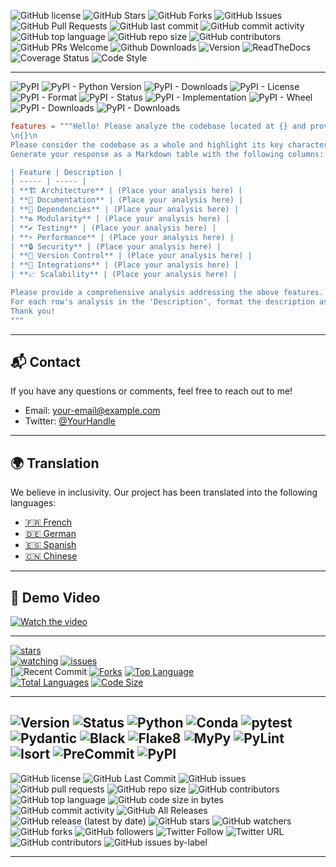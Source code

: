 ![GitHub license](https://img.shields.io/github/license/eli64s/readmeai.svg)
![GitHub Stars](https://img.shields.io/github/stars/eli64s/readmeai)
![GitHub Forks](https://img.shields.io/github/forks/eli64s/readmeai)
![GitHub Issues](https://img.shields.io/github/issues/eli64s/readmeai)
![GitHub Pull Requests](https://img.shields.io/github/issues-pr/eli64s/readmeai)
![GitHub last commit](https://img.shields.io/github/last-commit/eli64s/readmeai)
![GitHub commit activity](https://img.shields.io/github/commit-activity/m/eli64s/readmeai)
![GitHub top language](https://img.shields.io/github/languages/top/eli64s/readmeai)
![GitHub repo size](https://img.shields.io/github/repo-size/eli64s/readmeai)
![GitHub contributors](https://img.shields.io/github/contributors/eli64s/readmeai)
![GitHub PRs Welcome](https://img.shields.io/badge/PRs-welcome-brightgreen.svg?style=flat-square)
![Github Downloads](https://img.shields.io/github/downloads/eli64s/readmeai/total.svg)
![Version](https://img.shields.io/github/v/release/eli64s/readmeai)
![ReadTheDocs](https://readthedocs.org/projects/your-project-name/badge/?version=latest)
![Coverage Status](https://coveralls.io/repos/github/eli64s/readmeai/badge.svg?branch=master)
![Code Style](https://img.shields.io/badge/Code%20Style-Black-000000.svg)

---

![PyPI](https://img.shields.io/pypi/v/readmeai?color=blue&labelColor=006AC1&logo=python)
![PyPI - Python Version](https://img.shields.io/pypi/pyversions/readmeai?color=blue&labelColor=006AC1&logo=python)
![PyPI - Downloads](https://img.shields.io/pypi/dm/readmeai?color=blue&labelColor=006AC1&logo=python)
![PyPI - License](https://img.shields.io/pypi/l/readmeai?color=blue&labelColor=006AC1&logo=python)
![PyPI - Format](https://img.shields.io/pypi/format/readmeai?color=blue&labelColor=006AC1&logo=python)
![PyPI - Status](https://img.shields.io/pypi/status/readmeai?color=blue&labelColor=006AC1&logo=python)
![PyPI - Implementation](https://img.shields.io/pypi/implementation/readmeai?color=blue&labelColor=006AC1&logo=python)
![PyPI - Wheel](https://img.shields.io/pypi/wheel/readmeai?color=blue&labelColor=006AC1&logo=python)
![PyPI - Downloads](https://img.shields.io/pypi/dm/readmeai?color=blue&labelColor=006AC1&logo=python)
![PyPI - Downloads](https://img.shields.io/pypi/dm/readmeai?color=blue&labelColor=006AC1&logo=python)



```toml
features = """Hello! Please analyze the codebase located at {} and provide a list of important features. The following includes a list of the summaries of the files in the repository:
\n{}\n
Please consider the codebase as a whole and highlight its key characteristics, design patterns, architectural decisions, and any other noteworthy elements.
Generate your response as a Markdown table with the following columns:

| Feature | Description |
| ----- | ----- |
| **🏗 Architecture** | (Place your analysis here) |
| **📑 Documentation** | (Place your analysis here) |
| **🧩 Dependencies** | (Place your analysis here) |
| **♻️ Modularity** | (Place your analysis here) |
| **✔️ Testing** | (Place your analysis here) |
| **⚡️ Performance** | (Place your analysis here) |
| **🔒 Security** | (Place your analysis here) |
| **🔀 Version Control** | (Place your analysis here) |
| **🔌 Integrations** | (Place your analysis here) |
| **📈 Scalability** | (Place your analysis here) |

Please provide a comprehensive analysis addressing the above features.
For each row's analysis in the 'Description', format the description as a Markdown list, ensuring a new line for each item, keeping it succinct and to the point.
Thank you!
"""
```

---

## 📬 Contact

If you have any questions or comments, feel free to reach out to me!
- Email: your-email@example.com
- Twitter: [@YourHandle](https://twitter.com/YourHandle)

---

## 🌍 Translation

We believe in inclusivity. Our project has been translated into the following languages:

* [🇫🇷 French](link-to-french-version)
* [🇩🇪 German](link-to-german-version)
* [🇪🇸 Spanish](link-to-spanish-version)
* [🇨🇳 Chinese](link-to-chinese-version)

---

## 🎥 Demo Video

[![Watch the video](https://img.youtube.com/vi/VIDEO_ID/maxresdefault.jpg)](https://youtu.be/VIDEO_ID)

---

[![stars](https://custom-icon-badges.demolab.com/github/stars/eli64s/readmeai?color=blue&style=for-the-badge&labelColor=006AC1&logo=star)](https://github.com/eli64s/readmeai?tab=repositories&sort=stargazers)      
[![watching](https://custom-icon-badges.demolab.com/github/watchers/eli64s/readmeai?color=blue&style=for-the-badge&labelColor=006AC1&logo=eye)](https://github.com/eli64s/readmeai?tab=repositories&sort=stargazers) 
[![issues](https://custom-icon-badges.demolab.com/github/issues/eli64s/readmeai?color=blue&style=for-the-badge&labelColor=006AC1&logo=issues)](https://github.com/eli64s/readmeai?tab=repositories&sort=stargazers)  
[![Recent Commit](https://img.shields.io/github/last-commit/eli64s/readmeai?color=blue&style=for-the-badge&labelColor=006AC1&logo=git)
[![Forks](https://img.shields.io/github/forks/eli64s/readmeai?color=blue&style=for-the-badge&labelColor=006AC1&logo=git)](https://github.com/eli64s/readmeai?tab=repositories&sort=stargazers)
[![Top Language](https://img.shields.io/github/languages/top/eli64s/readmeai?color=blue&style=for-the-badge&labelColor=006AC1&logo=python)](https://github.com/eli64s/readmeai?tab=repositories&sort=stargazers)    
[![Total Languages](https://img.shields.io/github/languages/count/eli64s/readmeai?color=blue&style=for-the-badge&labelColor=006AC1&logo=anaconda)](https://github.com/eli64s/readmeai?tab=repositories&sort=stargazers) 
[![Code Size](https://img.shields.io/github/languages/code-size/eli64s/readmeai?color=blue&style=for-the-badge&labelColor=006AC1&logo=files)](https://github.com/eli64s/readmeai?tab=repositories&sort=stargazers)

---
![Version](https://img.shields.io/badge/Version-0.1.0-blue.svg?style=for-the-badge)
![Status](https://img.shields.io/badge/Status-Under%20Development-blue.svg?style=for-the-badge)
![Python](https://img.shields.io/badge/Python-3.8+-3776AB.svg?style=for-the-badge&logo=Python&logoColor=white)
![Conda](https://img.shields.io/badge/Conda-4.10.3-44A833.svg?style=for-the-badge&logo=Anaconda&logoColor=white)
![pytest](https://img.shields.io/badge/Pytest-6.2.4-0A9EDC.svg?style=for-the-badge&logo=Pytest&logoColor=white)
![Pydantic](https://img.shields.io/badge/Pydantic-1.8.2-3776AB.svg?style=for-the-badge&logo=Pydantic&logoColor=white)
![Black](https://img.shields.io/badge/Black-21.6b0-000000.svg?style=for-the-badge&logo=Black&logoColor=white)
![Flake8](https://img.shields.io/badge/Flake8-3.9.2-000000.svg?style=for-the-badge&logo=Flake8&logoColor=white)
![MyPy](https://img.shields.io/badge/MyPy-0.910-000000.svg?style=for-the-badge&logo=MyPy&logoColor=white)
![PyLint](https://img.shields.io/badge/PyLint-2.9.6-000000.svg?style=for-the-badge&logo=PyLint&logoColor=white)
![Isort](https://img.shields.io/badge/Isort-5.9.3-000000.svg?style=for-the-badge&logo=Isort&logoColor=white)
![PreCommit](https://img.shields.io/badge/PreCommit-2.13.0-000000.svg?style=for-the-badge&logo=PreCommit&logoColor=white)
![PyPI](https://img.shields.io/badge/PyPI-3.4.0-3776AB.svg?style=for-the-badge&logo=PyPI&logoColor=white)
---

![GitHub license](https://img.shields.io/github/license/eli64s/readmeai.svg)
![GitHub Last Commit](https://img.shields.io/github/last-commit/eli64s/readme-ai.svg)
![GitHub issues](https://img.shields.io/github/issues/eli64s/readme-ai.svg)
![GitHub pull requests](https://img.shields.io/github/issues-pr/eli64s/readme-ai.svg)
![GitHub repo size](https://img.shields.io/github/repo-size/eli64s/readme-ai.svg)
![GitHub contributors](https://img.shields.io/github/contributors/eli64s/readme-ai.svg)
![GitHub top language](https://img.shields.io/github/languages/top/eli64s/readme-ai.svg)
![GitHub code size in bytes](https://img.shields.io/github/languages/code-size/eli64s/readme-ai.svg)
![GitHub commit activity](https://img.shields.io/github/commit-activity/m/eli64s/readme-ai.svg)
![GitHub All Releases](https://img.shields.io/github/downloads/eli64s/readme-ai/total.svg)
![GitHub release (latest by date)](https://img.shields.io/github/v/release/eli64s/readme-ai.svg)
![GitHub stars](https://img.shields.io/github/stars/eli64s/readme-ai.svg?style=social)
![GitHub watchers](https://img.shields.io/github/watchers/eli64s/readme-ai.svg?style=social)
![GitHub forks](https://img.shields.io/github/forks/eli64s/readme-ai.svg?style=social)
![GitHub followers](https://img.shields.io/github/followers/eli64s.svg?style=social)
![Twitter Follow](https://img.shields.io/twitter/follow/eli64s.svg?style=social)
![Twitter URL](https://img.shields.io/twitter/url/https/github.com/eli64s/readme-ai.svg?style=social)
![GitHub contributors](https://img.shields.io/github/contributors/eli64s/readme-ai.svg)
![GitHub issues by-label](https://img.shields.io/github/issues/eli64s/readme-ai/bug.svg)

---

